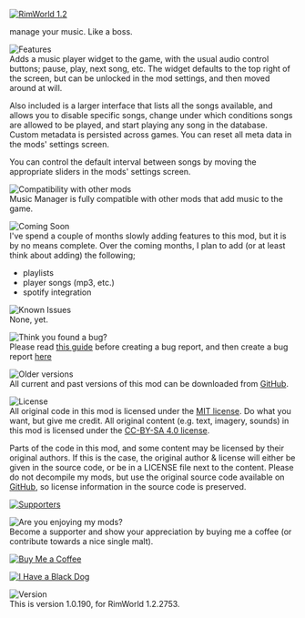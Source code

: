 [![RimWorld 1.2](https://img.shields.io/badge/RimWorld-1.2-brightgreen.svg)](http://rimworldgame.com/)

manage your music. Like a boss.

![Features](https://banners.karel-kroeze.nl/title/Features.png)  
Adds a music player widget to the game, with the usual audio control buttons; pause, play, next song, etc. The widget defaults to the top right of the screen, but can be unlocked in the mod settings, and then moved around at will.

Also included is a larger interface that lists all the songs available, and allows you to disable specific songs, change under which conditions songs are allowed to be played, and start playing any song in the database. Custom metadata is persisted across games. You can reset all meta data in the mods' settings screen.

You can control the default interval between songs by moving the appropriate sliders in the mods' settings screen.

![Compatibility with other mods](https://banners.karel-kroeze.nl/title/Compatibility%20with%20other%20mods.png)  
Music Manager is fully compatible with other mods that add music to the game.

![Coming Soon](https://banners.karel-kroeze.nl/title/Coming%20Soon.png)  
I've spend a couple of months slowly adding features to this mod, but it is by no means complete. Over the coming months, I plan to add (or at least think about adding) the following;

- playlists
- player songs (mp3, etc.)
- spotify integration

![Known Issues](https://banners.karel-kroeze.nl/title/Known%20Issues.png)  
None, yet.


![Think you found a bug?](https://banners.karel-kroeze.nl/title/Think%20you%20found%20a%20bug%3F.png)  
Please read [this guide](http://steamcommunity.com/sharedfiles/filedetails/?id=725234314) before creating a bug report,
and then create a bug report [here](https://github.com/fluffy-mods/MusicManager/issues)

![Older versions](https://banners.karel-kroeze.nl/title/Older%20versions.png)  
All current and past versions of this mod can be downloaded from [GitHub](https://github.com/fluffy-mods/MusicManager/releases).

![License](https://banners.karel-kroeze.nl/title/License.png)  
All original code in this mod is licensed under the [MIT license](https://opensource.org/licenses/MIT). Do what you want, but give me credit.
All original content (e.g. text, imagery, sounds) in this mod is licensed under the [CC-BY-SA 4.0 license](http://creativecommons.org/licenses/by-sa/4.0/).

Parts of the code in this mod, and some content may be licensed by their original authors. If this is the case, the original author & license will either be given in the source code, or be in a LICENSE file next to the content. Please do not decompile my mods, but use the original source code available on [GitHub](https://github.com/fluffy-mods/MusicManager/), so license information in the source code is preserved.

[![Supporters](https://banners.karel-kroeze.nl/donations.png)](https://ko-fi.com/fluffymods)

![Are you enjoying my mods?](https://banners.karel-kroeze.nl/title/Are%20you%20enjoying%20my%20mods%3F.png)  
Become a supporter and show your appreciation by buying me a coffee (or contribute towards a nice single malt).

[![Buy Me a Coffee](http://i.imgur.com/EjWiUwx.gif)](https://ko-fi.com/fluffymods)

[![I Have a Black Dog](https://i.ibb.co/ss59Rwy/New-Project-2.png)](https://www.youtube.com/watch?v=XiCrniLQGYc)


![Version](https://banners.karel-kroeze.nl/title/Version.png)  
This is version 1.0.190, for RimWorld 1.2.2753.